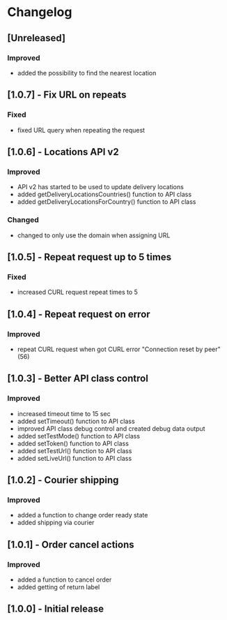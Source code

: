 # Changelog

## [Unreleased]
### Improved
- added the possibility to find the nearest location

## [1.0.7] - Fix URL on repeats
### Fixed
- fixed URL query when repeating the request

## [1.0.6] - Locations API v2
### Improved
- API v2 has started to be used to update delivery locations
- added getDeliveryLocationsCountries() function to API class
- added getDeliveryLocationsForCountry() function to API class

### Changed
- changed to only use the domain when assigning URL

## [1.0.5] - Repeat request up to 5 times
### Fixed
- increased CURL request repeat times to 5

## [1.0.4] - Repeat request on error
### Improved
- repeat CURL request when got CURL error "Connection reset by peer" (56)

## [1.0.3] - Better API class control
### Improved
- increased timeout time to 15 sec
- added setTimeout() function to API class
- improved API class debug control and created debug data output
- added setTestMode() function to API class
- added setToken() function to API class
- added setTestUrl() function to API class
- added setLiveUrl() function to API class

## [1.0.2] - Courier shipping
### Improved
- added a function to change order ready state
- added shipping via courier

## [1.0.1] - Order cancel actions
### Improved
- added a function to cancel order
- added getting of return label

## [1.0.0] - Initial release
